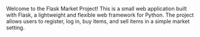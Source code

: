 Welcome to the Flask Market Project! This is a small web application built with Flask, a lightweight and flexible web framework for Python. The project allows users to register, log in, buy items, and sell items in a simple market setting. 
